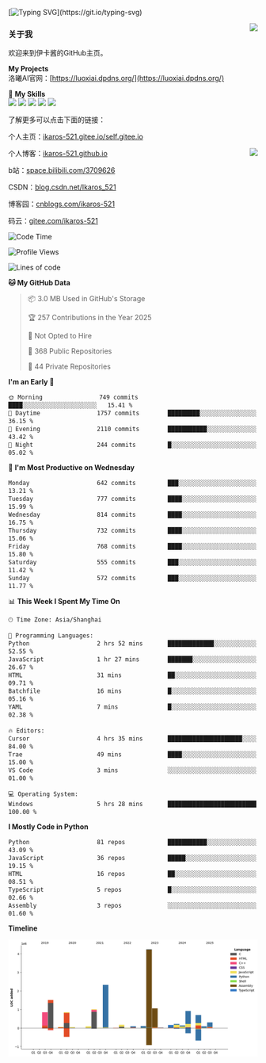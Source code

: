 [![Typing SVG](https://readme-typing-svg.herokuapp.com?size=25&duration=3000&color=8C43EA&vCenter=true&width=200&height=40&lines=Hi+Welcome+%F0%9F%91%8B%F0%9F%8F%BB;I'm+Love丶伊卡洛斯~~)](https://git.io/typing-svg)

<a href="#">
  <img align="right" src="https://github-readme-stats.vercel.app/api?username=Ikaros-521&count_private=true&show_icons=true&bg_color=15,f2f7fd,E0EAFC" />
</a>

### 关于我

欢迎来到伊卡酱的GitHub主页。

**My Projects**  
洛曦AI官网：[https://luoxiai.dpdns.org/](https://luoxiai.dpdns.org/)  

🌟 **My Skills**  
![](https://img.shields.io/badge/-C-A8B9CC?style=flat-square&logo=C&logoColor=fff)
![](https://img.shields.io/badge/-Python-3776AB?style=flat-square&logo=Python&logoColor=fff)
![](https://img.shields.io/badge/-JavaScript-F7DF1E?style=flat-square&logo=JavaScript&logoColor=fff)
![](https://img.shields.io/badge/-C++-00599C?style=flat-square&logo=Cpp&logoColor=fff)
![](https://img.shields.io/badge/-Linux-000000?style=flat-square&logo=Linux&logoColor=fff)

了解更多可以点击下面的链接：  

个人主页：[ikaros-521.gitee.io/self.gitee.io](https://ikaros-521.gitee.io/self.gitee.io/)  

<img align='right' src="https://github.com/Ikaros-521/Ikaros-521/assets/40910637/3a5e50bc-91dc-4aa5-b7a0-8b27ad1c2b33" height="330">

个人博客：[ikaros-521.github.io](https://ikaros-521.github.io/)  

b站：[space.bilibili.com/3709626](https://space.bilibili.com/3709626)  

CSDN：[blog.csdn.net/Ikaros_521](https://blog.csdn.net/Ikaros_521)  

博客园：[cnblogs.com/ikaros-521](https://www.cnblogs.com/ikaros-521)  

码云：[gitee.com/ikaros-521](https://gitee.com/ikaros-521)  


<!--START_SECTION:waka-->
![Code Time](http://img.shields.io/badge/Code%20Time-2%2C469%20hrs%2041%20mins-blue)

![Profile Views](http://img.shields.io/badge/Profile%20Views-1-blue)

![Lines of code](https://img.shields.io/badge/From%20Hello%20World%20I%27ve%20Written-14.9%20million%20lines%20of%20code-blue)

**🐱 My GitHub Data** 

> 📦 3.0 MB Used in GitHub's Storage 
 > 
> 🏆 257 Contributions in the Year 2025
 > 
> 🚫 Not Opted to Hire
 > 
> 📜 368 Public Repositories 
 > 
> 🔑 44 Private Repositories 
 > 
**I'm an Early 🐤** 

```text
🌞 Morning                749 commits         ████░░░░░░░░░░░░░░░░░░░░░   15.41 % 
🌆 Daytime                1757 commits        █████████░░░░░░░░░░░░░░░░   36.15 % 
🌃 Evening                2110 commits        ███████████░░░░░░░░░░░░░░   43.42 % 
🌙 Night                  244 commits         █░░░░░░░░░░░░░░░░░░░░░░░░   05.02 % 
```
📅 **I'm Most Productive on Wednesday** 

```text
Monday                   642 commits         ███░░░░░░░░░░░░░░░░░░░░░░   13.21 % 
Tuesday                  777 commits         ████░░░░░░░░░░░░░░░░░░░░░   15.99 % 
Wednesday                814 commits         ████░░░░░░░░░░░░░░░░░░░░░   16.75 % 
Thursday                 732 commits         ████░░░░░░░░░░░░░░░░░░░░░   15.06 % 
Friday                   768 commits         ████░░░░░░░░░░░░░░░░░░░░░   15.80 % 
Saturday                 555 commits         ███░░░░░░░░░░░░░░░░░░░░░░   11.42 % 
Sunday                   572 commits         ███░░░░░░░░░░░░░░░░░░░░░░   11.77 % 
```


📊 **This Week I Spent My Time On** 

```text
🕑︎ Time Zone: Asia/Shanghai

💬 Programming Languages: 
Python                   2 hrs 52 mins       █████████████░░░░░░░░░░░░   52.55 % 
JavaScript               1 hr 27 mins        ███████░░░░░░░░░░░░░░░░░░   26.67 % 
HTML                     31 mins             ██░░░░░░░░░░░░░░░░░░░░░░░   09.71 % 
Batchfile                16 mins             █░░░░░░░░░░░░░░░░░░░░░░░░   05.16 % 
YAML                     7 mins              █░░░░░░░░░░░░░░░░░░░░░░░░   02.38 % 

🔥 Editors: 
Cursor                   4 hrs 35 mins       █████████████████████░░░░   84.00 % 
Trae                     49 mins             ████░░░░░░░░░░░░░░░░░░░░░   15.00 % 
VS Code                  3 mins              ░░░░░░░░░░░░░░░░░░░░░░░░░   01.00 % 

💻 Operating System: 
Windows                  5 hrs 28 mins       █████████████████████████   100.00 % 
```

**I Mostly Code in Python** 

```text
Python                   81 repos            ███████████░░░░░░░░░░░░░░   43.09 % 
JavaScript               36 repos            █████░░░░░░░░░░░░░░░░░░░░   19.15 % 
HTML                     16 repos            ██░░░░░░░░░░░░░░░░░░░░░░░   08.51 % 
TypeScript               5 repos             █░░░░░░░░░░░░░░░░░░░░░░░░   02.66 % 
Assembly                 3 repos             ░░░░░░░░░░░░░░░░░░░░░░░░░   01.60 % 
```



**Timeline**

![Lines of Code chart](https://raw.githubusercontent.com/Ikaros-521/Ikaros-521/main/assets/bar_graph.png)


<!--END_SECTION:waka-->


<!--
**Ikaros-521/Ikaros-521** is a ✨ _special_ ✨ repository because its `README.md` (this file) appears on your GitHub profile.

Here are some ideas to get you started:

- 🔭 I’m currently working on ...
- 🌱 I’m currently learning ...
- 👯 I’m looking to collaborate on ...
- 🤔 I’m looking for help with ...
- 💬 Ask me about ...
- 📫 How to reach me: ...
- 😄 Pronouns: ...
- ⚡ Fun fact: ...
-->
